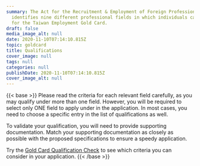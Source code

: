```yaml
---
summary: The Act for the Recruitment & Employment of Foreign Professional Talent
  identifies nine different professional fields in which individuals can apply
  for the Taiwan Employment Gold Card.
draft: false
media_image_alt: null
date: 2020-11-10T07:14:10.815Z
topic: goldcard
title: Qualifications
cover_image: null
tags: null
categories: null
publishDate: 2020-11-10T07:14:10.815Z
cover_image_alt: null
---
```

{{< base >}}
Please read the criteria for each relevant field carefully, as you may qualify under more than one field. However, you will be required to select only ONE field to apply under in the application.  In most cases, you need to choose a specific entry in the list of qualifications as well.

To validate your qualification, you will need to provide supporting documentation. Match your supporting documentation as closely as possible with the proposed specifications to ensure a speedy application.

Try the [Gold Card Qualification Check](/en/apply/step-1/) to see which criteria you can consider in your application.
{{< /base >}}
